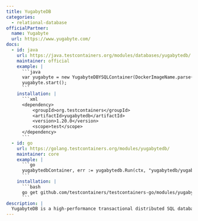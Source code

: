 ```yaml
---
title: YugabyteDB
categories:
  - relational-database
officialPartner:
  name: Yugabyte
  url: https://www.yugabyte.com/
docs:
  - id: java
    url: https://java.testcontainers.org/modules/databases/yugabytedb/
    maintainer: official
    example: |
      ```java
      var yugabyte = new YugabyteDBYSQLContainer(DockerImageName.parse("yugabytedb/yugabyte:2.14.4.0-b26"));
      yugabyte.start();
      ```
    installation: |
      ```xml
      <dependency>
          <groupId>org.testcontainers</groupId>
          <artifactId>yugabytedb</artifactId>
          <version>1.20.0</version>
          <scope>test</scope>
      </dependency>
      ```
  - id: go
    url: https://golang.testcontainers.org/modules/yugabytedb/
    maintainer: core
    example: |
      ```go
      yugabytedbContainer, err := yugabytedb.Run(ctx, "yugabytedb/yugabyte:2024.1.3.0-b105")
      ```
    installation: |
      ```bash
      go get github.com/testcontainers/testcontainers-go/modules/yugabytedb
      ```
description: |
  YugabyteDB is a high-performance transactional distributed SQL database for cloud-native applications.
---
```

